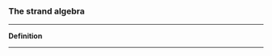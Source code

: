 ### The strand algebra

---
**Definition** 

---
<!--stackedit_data:
eyJoaXN0b3J5IjpbLTk3NjY4OTQyOSwzNDU0NDg5NDJdfQ==
-->
